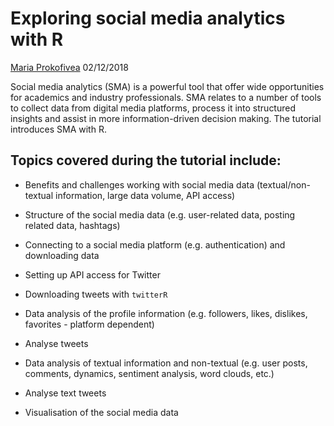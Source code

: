 Exploring social media analytics with R
================
[Maria Prokofivea](https://github.com/mariaprokofieva)
02/12/2018

Social media analytics (SMA) is a powerful tool that offer wide opportunities for academics and industry professionals. SMA relates to a number of tools to collect data from digital media platforms, process it into structured insights and assist in more information-driven decision making. The tutorial introduces SMA with R.

Topics covered during the tutorial include:
-------------------------------------------

-   Benefits and challenges working with social media data (textual/non-textual information, large data volume, API access)

-   Structure of the social media data (e.g. user-related data, posting related data, hashtags)

-   Connecting to a social media platform (e.g. authentication) and downloading data
-   Setting up API access for Twitter
-   Downloading tweets with `twitterR`

-   Data analysis of the profile information (e.g. followers, likes, dislikes, favorites - platform dependent)
-   Analyse tweets

-   Data analysis of textual information and non-textual (e.g. user posts, comments, dynamics, sentiment analysis, word clouds, etc.)

-   Analyse text tweets

-   Visualisation of the social media data



